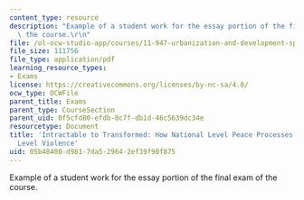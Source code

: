 ```yaml
---
content_type: resource
description: "Example of a student work for the essay portion of the final exam of\
  \ the course.\r\n"
file: /ol-ocw-studio-app/courses/11-947-urbanization-and-development-spring-2009/05b48400d9817da529642ef39f90f875_MIT11_947s09_sw02.pdf
file_size: 111756
file_type: application/pdf
learning_resource_types:
- Exams
license: https://creativecommons.org/licenses/by-nc-sa/4.0/
ocw_type: OCWFile
parent_title: Exams
parent_type: CourseSection
parent_uid: 0f5cfd80-efdb-0c7f-db1d-46c5639dc34e
resourcetype: Document
title: 'Intractable to Transformed: How National Level Peace Processes Shape Urban
  Level Violence'
uid: 05b48400-d981-7da5-2964-2ef39f90f875
---
```

Example of a student work for the essay portion of the final exam of the course.
